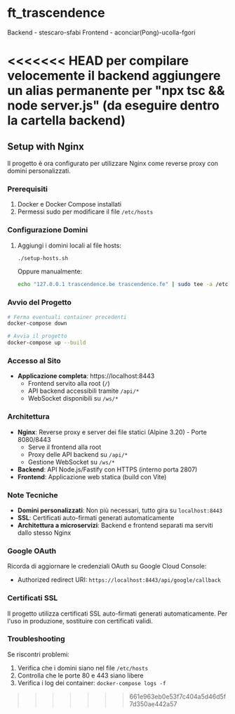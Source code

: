 # ft_trascendence

Backend - stescaro-sfabi
Frontend - aconciar(Pong)-ucolla-fgori

<<<<<<< HEAD
per compilare velocemente il backend aggiungere un alias permanente per "npx tsc && node server.js" (da eseguire dentro la cartella backend)
=======
## Setup with Nginx

Il progetto è ora configurato per utilizzare Nginx come reverse proxy con domini personalizzati.

### Prerequisiti

1. Docker e Docker Compose installati
2. Permessi sudo per modificare il file `/etc/hosts`

### Configurazione Domini

1. Aggiungi i domini locali al file hosts:
   ```bash
   ./setup-hosts.sh
   ```
   
   Oppure manualmente:
   ```bash
   echo "127.0.0.1 trascendence.be trascendence.fe" | sudo tee -a /etc/hosts
   ```

### Avvio del Progetto

```bash
# Ferma eventuali container precedenti
docker-compose down

# Avvia il progetto
docker-compose up --build
```

### Accesso al Sito

- **Applicazione completa**: https://localhost:8443
  - Frontend servito alla root (`/`)
  - API backend accessibili tramite `/api/*`
  - WebSocket disponibili su `/ws/*`

### Architettura

- **Nginx**: Reverse proxy e server dei file statici (Alpine 3.20) - Porte 8080/8443
  - Serve il frontend alla root
  - Proxy delle API backend su `/api/*`
  - Gestione WebSocket su `/ws/*`
- **Backend**: API Node.js/Fastify con HTTPS (interno porta 2807)
- **Frontend**: Applicazione web statica (build con Vite)

### Note Tecniche

- **Domini personalizzati**: Non più necessari, tutto gira su `localhost:8443`
- **SSL**: Certificati auto-firmati generati automaticamente
- **Architettura a microservizi**: Backend e frontend separati ma serviti dallo stesso Nginx

### Google OAuth

Ricorda di aggiornare le credenziali OAuth su Google Cloud Console:
- Authorized redirect URI: `https://localhost:8443/api/google/callback`

### Certificati SSL

Il progetto utilizza certificati SSL auto-firmati generati automaticamente.
Per l'uso in produzione, sostituire con certificati validi.

### Troubleshooting

Se riscontri problemi:
1. Verifica che i domini siano nel file `/etc/hosts`
2. Controlla che le porte 80 e 443 siano libere
3. Verifica i log dei container: `docker-compose logs -f`
>>>>>>> 661e963eb0e53f7c404a5d46d5f7d350ae442a57

